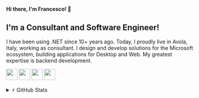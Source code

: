 #### Hi there, I'm Francesco! 👋 

## I'm a Consultant and Software Engineer!
I have been using .NET since 10+ years ago. Today, I proudly live in Avola, Italy, working as consultant. I design and develop solutions for the Microsoft ecosystem, building applications for Desktop and Web. My greatest expertise is backend development.

<p>
  <img height="30" src="https://raw.githubusercontent.com/marwin1991/profile-technology-icons/refs/heads/main/icons/visualstudio.png">
  <img height="30" src="https://raw.githubusercontent.com/marwin1991/profile-technology-icons/refs/heads/main/icons/c%23.png">
  <img height="30" src="https://raw.githubusercontent.com/marwin1991/profile-technology-icons/refs/heads/main/icons/_net_core.png">
  <img height="30" src="https://raw.githubusercontent.com/marwin1991/profile-technology-icons/refs/heads/main/icons/microsoft_azure.png">
</p>

<details>
  <summary>⚡ GitHub Stats</summary>
  <p>
    <img src="https://github-readme-stats.vercel.app/api?username=francesco-assenza&show_icons=true&bg_color=00000000" alt="Francesco's GitHub Stats">
  </p>
</details>

<!--
## Hi there 👋


**francesco-assenza/francesco-assenza** is a ✨ _special_ ✨ repository because its `README.md` (this file) appears on your GitHub profile.

Here are some ideas to get you started:

- 🔭 I’m currently working on ...
- 🌱 I’m currently learning ...
- 👯 I’m looking to collaborate on ...
- 🤔 I’m looking for help with ...
- 💬 Ask me about ...
- 📫 How to reach me: ...
- 😄 Pronouns: ...
- ⚡ Fun fact: ...
-->
